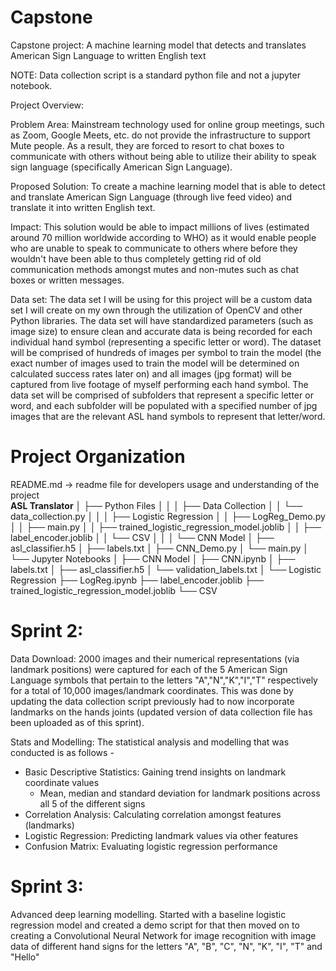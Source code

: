 # Capstone
Capstone project: A machine learning model that detects and translates American Sign Language to written English text

NOTE: Data collection script is a standard python file and not a jupyter notebook. 

Project Overview: 

Problem Area: Mainstream technology used for online group meetings, such as Zoom, Google Meets, etc. do not provide the infrastructure to support Mute people. As a result, they are forced to resort to chat boxes to communicate with others without being able to utilize their ability to speak sign language (specifically American Sign Language).

Proposed Solution: To create a machine learning model that is able to detect and translate American Sign Language (through live feed video) and translate it into written English text.

Impact: This solution would be able to impact millions of lives (estimated around 70 million worldwide according to WHO) as it would enable people who are unable to speak to communicate to others where before they wouldn't have been able to thus completely getting rid of old communication methods amongst mutes and non-mutes such as chat boxes or written messages.

Data set: The data set I will be using for this project will be a custom data set I will create on my own through the utilization of OpenCV and other Python libraries. The data set will have standardized parameters (such as image size) to ensure clean and accurate data is being recorded for each individual hand symbol (representing a specific letter or word). The dataset will be comprised of hundreds of images per symbol to train the model (the exact number of images used to train the model will be determined on calculated success rates later on) and all images (jpg format) will be captured from live footage of myself performing each hand symbol. The data set will be comprised of subfolders that represent a specific letter or word, and each subfolder will be populated with a specified number of jpg images that are the relevant ASL hand symbols to represent that letter/word.


# Project Organization
README.md             -> readme file for developers usage and understanding of the project
<br>
<b>ASL Translator</b>
│
├── Python Files
│   │
│   ├── Data Collection
│   │   └── data_collection.py
│   │
│   ├── Logistic Regression
│   │   ├── LogReg_Demo.py
│   │   ├── main.py
│   │   ├── trained_logistic_regression_model.joblib
│   │   ├── label_encoder.joblib
│   │   └── CSV
│   │
│   └── CNN Model
│       ├── asl_classifier.h5
│       ├── labels.txt
│       ├── CNN_Demo.py
│       └── main.py
│
└── Jupyter Notebooks
    │
    ├── CNN Model
    │   ├── CNN.ipynb
    │   ├── labels.txt
    │   ├── asl_classifier.h5
    │   └── validation_labels.txt
    │
    └── Logistic Regression
        ├── LogReg.ipynb
        ├── label_encoder.joblib
        ├── trained_logistic_regression_model.joblib
        └── CSV


    

# Sprint 2: 

Data Download: 2000 images and their numerical representations (via landmark positions) were captured for each of the 5 American Sign Language symbols that pertain to the letters "A","N","K","I","T" respectively for a total of 10,000 images/landmark coordinates. This was done by updating the data collection script previously had to now incorporate landmarks on the hands joints (updated version of data collection file has been uploaded as of this sprint).

Stats and Modelling: The statistical analysis and modelling that was conducted is as follows - 

- Basic Descriptive Statistics: Gaining trend insights on landmark coordinate values
  - Mean, median and standard deviation for landmark positions across all 5 of the different signs
- Correlation Analysis: Calculating correlation amongst features (landmarks)
- Logistic Regression: Predicting landmark values via other features
- Confusion Matrix: Evaluating logistic regression performance


# Sprint 3:
Advanced deep learning modelling. Started with a baseline logistic regression model and created a demo script for that then moved on to creating a Convolutional Neural Network for image recognition with image data of different hand signs for the letters "A", "B", "C", "N", "K", "I", "T" and "Hello"
